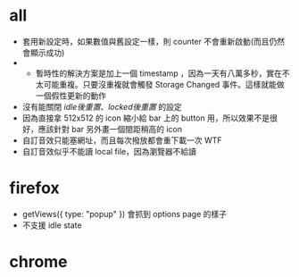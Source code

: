 # all
- 套用新設定時，如果數值與舊設定一樣，則 counter 不會重新啟動(而且仍然會顯示成功)
- - 暫時性的解決方案是加上一個 timestamp ，因為一天有八萬多秒，實在不太可能重複。只要沒重複就會觸發 Storage Changed 事件。這樣就能做一個假性更新的動作
- 沒有能關閉 *idle後重置*、*locked後重置* 的設定
- 因為直接拿 512x512 的 icon 縮小給 bar 上的 button 用，所以效果不是很好，應該針對 bar 另外畫一個間距稍高的 icon
- 自訂音效只能塞網址，而且每次撥放都會重下載一次 WTF
- 自訂音效似乎不能讀 local file，因為瀏覽器不給讀

# firefox
- getViews({ type: "popup" }) 會抓到 options page 的樣子
- 不支援 idle state

# chrome